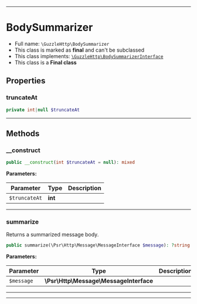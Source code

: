 ***

# BodySummarizer





* Full name: `\GuzzleHttp\BodySummarizer`
* This class is marked as **final** and can't be subclassed
* This class implements:
[`\GuzzleHttp\BodySummarizerInterface`](./BodySummarizerInterface.md)
* This class is a **Final class**



## Properties


### truncateAt



```php
private int|null $truncateAt
```






***

## Methods


### __construct



```php
public __construct(int $truncateAt = null): mixed
```








**Parameters:**

| Parameter | Type | Description |
|-----------|------|-------------|
| `$truncateAt` | **int** |  |




***

### summarize

Returns a summarized message body.

```php
public summarize(\Psr\Http\Message\MessageInterface $message): ?string
```








**Parameters:**

| Parameter | Type | Description |
|-----------|------|-------------|
| `$message` | **\Psr\Http\Message\MessageInterface** |  |




***


***

